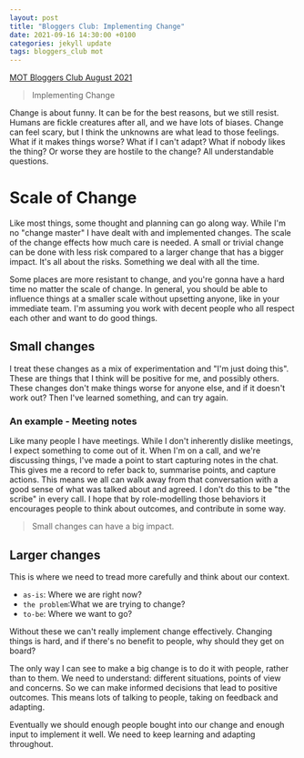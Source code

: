 ```yaml
---
layout: post
title: "Bloggers Club: Implementing Change"
date: 2021-09-16 14:30:00 +0100
categories: jekyll update
tags: bloggers_club mot
---
```

[MOT Bloggers Club August 2021](https://club.ministryoftesting.com/t/bloggers-club-august-2021-implementing-change/52284)
>  Implementing Change

Change is about funny. It can be for the best reasons, but we still resist. Humans are fickle creatures after all, and we have
lots of biases. Change can feel scary, but I think the unknowns are what lead to those feelings. What if it makes things worse? What if I can't adapt?
What if nobody likes the thing? Or worse they are hostile to the change? All understandable questions.

# Scale of Change
Like most things, some thought and planning can go along way. While I'm no "change master" I have dealt with and implemented changes.
The scale of the change effects how much care is needed. A small or trivial change can be done with less risk compared to a larger change that has a bigger impact. It's all about the risks.
Something we deal with all the time.

Some places are more resistant to change, and you're gonna have a hard time no matter the scale of change. In general, you should be able to influence things at a smaller scale
without upsetting anyone, like in your immediate team. I'm assuming you work with decent people who all respect each other and want to do good things.

## Small changes

I treat these changes as a mix of experimentation and "I'm just doing this". These are things that I think will be positive for me, and possibly others.
These changes don't make things worse for anyone else, and if it doesn't work out? Then I've learned something, and can try again.

### An example - Meeting notes

Like many people I have meetings. While I don't inherently dislike meetings, I expect something to come out of it. When I'm on a call, and we're discussing things,
I've made a point to start capturing notes in the chat. This gives me a record to refer back to, summarise points, and capture actions. This means we all can walk away
from that conversation with a good sense of what was talked about and agreed. I don't do this to be "the scribe" in every call. I hope that by role-modelling those behaviors 
it encourages people to think about outcomes, and contribute in some way.

> Small changes can have a big impact. 

## Larger changes

This is where we need to tread more carefully and think about our context.

- `as-is`: Where we are right now?
- `the problem`:What we are trying to change?
- `to-be`: Where we want to go?

Without these we can't really implement change effectively. Changing things is hard, and if there's no benefit to people, why should they get on board?

The only way I can see to make a big change is to do it with people, rather than to them. We need to understand: different situations, points of view and concerns.
So we can make informed decisions that lead to positive outcomes. This means lots of talking to people, taking on feedback and adapting.

Eventually we should enough people bought into our change and enough input to implement it well. We need to keep learning and adapting throughout.